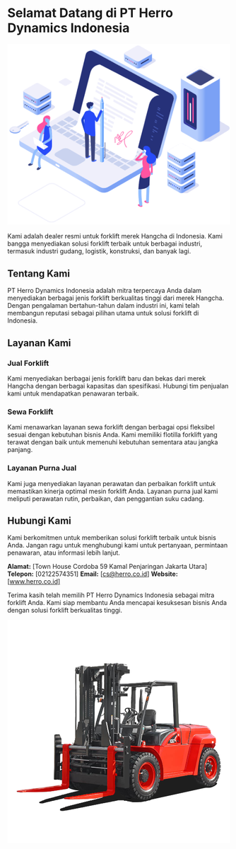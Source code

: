 # Selamat Datang di PT Herro Dynamics Indonesia

![Logo Herro Dynamics][def]

Kami adalah dealer resmi untuk forklift merek Hangcha di Indonesia. Kami bangga menyediakan solusi forklift terbaik untuk berbagai industri, termasuk industri gudang, logistik, konstruksi, dan banyak lagi.

## Tentang Kami

PT Herro Dynamics Indonesia adalah mitra terpercaya Anda dalam menyediakan berbagai jenis forklift berkualitas tinggi dari merek Hangcha. Dengan pengalaman bertahun-tahun dalam industri ini, kami telah membangun reputasi sebagai pilihan utama untuk solusi forklift di Indonesia.

## Layanan Kami

### Jual Forklift

Kami menyediakan berbagai jenis forklift baru dan bekas dari merek Hangcha dengan berbagai kapasitas dan spesifikasi. Hubungi tim penjualan kami untuk mendapatkan penawaran terbaik.

### Sewa Forklift

Kami menawarkan layanan sewa forklift dengan berbagai opsi fleksibel sesuai dengan kebutuhan bisnis Anda. Kami memiliki flotilla forklift yang terawat dengan baik untuk memenuhi kebutuhan sementara atau jangka panjang.

### Layanan Purna Jual

Kami juga menyediakan layanan perawatan dan perbaikan forklift untuk memastikan kinerja optimal mesin forklift Anda. Layanan purna jual kami meliputi perawatan rutin, perbaikan, dan penggantian suku cadang.

## Hubungi Kami

Kami berkomitmen untuk memberikan solusi forklift terbaik untuk bisnis Anda. Jangan ragu untuk menghubungi kami untuk pertanyaan, permintaan penawaran, atau informasi lebih lanjut.

**Alamat:** [Town House Cordoba 59 Kamal Penjaringan Jakarta Utara]
**Telepon:** [02122574351]
**Email:** [cs@herro.co.id]
**Website:** [www.herro.co.id]

Terima kasih telah memilih PT Herro Dynamics Indonesia sebagai mitra forklift Anda. Kami siap membantu Anda mencapai kesuksesan bisnis Anda dengan solusi forklift berkualitas tinggi.

![Gambar Forklift Hangcha][def2]


[def]: assets/img/hero-img.png
[def2]: assets/img/forklift_decor_readme.png
